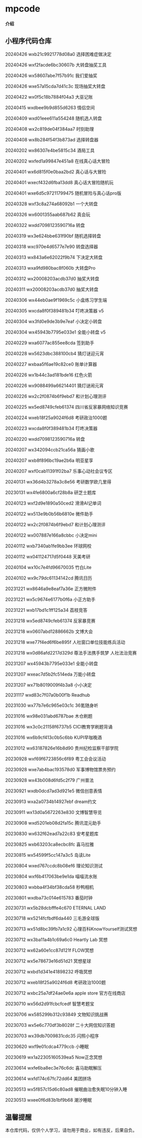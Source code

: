 # mpcode

#### 介绍

## 小程序代码仓库 

20240426 wxb21c9921778d08a0 选择困难症做决定

20240426 wxf2facde6bc30607b 大转盘抽奖工具

20240426 wx58607abe7f57b91c 我们爱抽奖

20240426 wxe57a15cda7d41c3c 现场抽奖大转盘

20240422 wx0f5c18b7884f04a3 大巫记账

20240415 wxdbee9b9d855d6263 情侣空间

20240409 wxd01eee611a554248 随机选人转盘

20240408 wx2c819de04f384aa7 时刻助理

20240408 wx8b284f54f3b873ad 选择转盘器

20240202 wx86307e4be5815c34 酒局工具

20240202 wxfed1a99847e451a8 在线真心话大冒险

20240401 wx6d815f0e0baa2bd2 真心话与大冒险

20240401 wxecf432d6fba13dd8 真心话大冒险随机玩

20240401 wxe6d5c97211799475 随机冒险与真心话pro版

20240328 wxf3c8a274a68092b1 一个大转盘

20240326 wx6001355aab687b62 真会玩

20240322 wxdd7098123590716a 转盘

20240319 wx3e624bbe631f90bf 随机选择转盘

20240318 wxc970e4d6577e7e90 转盘选择器

20240313 wx843a6e62022f9b74 下决定大转盘

20240313 wxa9fd980bac8f060b 大转盘Pro

20240312 wx20008203acdb37d0 抽奖大转盘

20240311 wx20008203acdb37d0 抽奖大转盘

20240306 wx44eb0ae9f1969c5c 小盒练习学生端

20240305 wxcda8f0f389481b34 叮咚决策器 v5


20240304 wx3fd0e9de3b9e7eaf 小决定小转盘

20240304 wx45943b7795e033e1 全能小转盘 v5

20240229 wxa6077ac855ee8cda 签到助手

20240228 wx5623dbc388100cb4 猜灯谜迎元宵

20240227 wxbaa5f6ae19c82ce0 账单计算器

20240226 wx1b44c3ad181bde16 红色火箭

20240226 wx9088499a66214401 猜灯谜闹元宵

20240226 wx2c2f0874b6f9ebd7 和计划心理测评

20240225 wx5ed8749cfeb61374 四川省反家暴网络知识竞赛

20240224 wxeb18f25a9024f6d8 考研政治1000题

20240223 wxcda8f0f389481b34 叮咚决策器

20240220 wxdd7098123590716a 转盘

20240207 wx342094ccb21ca56a 猜画小歌

20240207 wxb8f896bc19ae2b6a 明亚星享

20240207 wxf0cab11391f02ba7 乐事心动社会议专区

20240131 wx36d4b3278a3c8e56 考研数学欧几里得

20230131 wx4fe6800a6cf28b8a 研芝士题库 

20240123 wxf2d9e1890a50ced2 滑滑AI记单词

20240122 wx513e9b0b56b6810e 微件助手

20240122 wx2c2f0874b6f9ebd7 和计划心理测评

20240122 wx007887e166a8cbbc 小决定mini

20240112 wxb7340ab1fe9bb3ee 环球网校 

20240112 wx041124717d5f0448 天美考研

20240104 wx10c7e4fd96670035 竹白Lite

20240102 wx9c79dc61134142cd 腾讯日历


20231221 wx8646a9e8eaf7a36e 正方微附件

20231221 wx5c9674e6177b0f6a 小正方助手

20231221 wxb17bd1c1ff125a34 荔枝竞答

20231218 wx5ed8749cfeb61374 反家暴竞赛

20231218 wx0607abd12886662b 文博大会

20231218 wxe77f4ed6f6be895f 人社窗口单位技能练兵活动

20231218 wx0d86afd2217d329d 尊法手法携手筑梦 人社法治竞赛


20231207 wx45943b7795e033e1 全能小转盘

20231207 wxeac7d5b2fc514eda 万能小转盘

20231207 wx71b8019009f4b3a8 小小决定

20231117 wxd83c7f07a0b00f1b Readhub

20231030 wx77b7e6c965e03c1c 36氪随身听

20231016 wx98e031abd6787bae 木仓刷题

20231016 wx3c0c21158f6737b5 CICI教育学刷题背诵

20231016 wx6b9cf413c0b5c6bb KUPI早咖晚酒

20231012 wx63187826e16b8d90 贵州纪检监察干部学院

20230928 wxf69f6723856c6f89 粤工会会议活动

20230928 wxe7ab4bac193578d0 军事博物馆票务预约

20230928 wx43b008d6fd5c2f79 广州普法

20230921 wxdb0dcd7ad3d921e5 微信创意表情

20230913 wxa2a0734b14927ebf dream约文

20230911 wx13d0a5672263e830 文博智慧导览

20230908 wxd5201eb08d2fa15c 腾讯混元助手

20230830 wx632f62ead7a22c83 安考星题库

20230825 wxb63203ca8ecbc8fc 喜马拉雅

20230815 wx54599f5cc147a3c5 岛读Lite

20230804 wxed767ccdc8b08ef6 理论知识测试

20230804 wxf6b417063be9e1da 喵喵流水账

20230803 wxbba4f34bf38cda58 秒鸭相机

20230801 wxdba73c014e615783 番茄时钟

20230731 wx5b28dcbfffe4c670 ETERNAL LAND

20230718 wx5214fcfbdf6da440 三毛游全球版

20230713 wx51d8bc39fb7a1c92 心理百科KnowYourself测试冥想

20230712 wx3ba11a4b1c69a6c0 Heartly Lab 冥想

20230712 wx62a60e1cc87d121f FLOW冥想

20230712 wx5e78673e16d51d21 冥想星球

20230712 wxbd1d341e41898232 呼吸冥想

20230712 wxeb18f25a9024f6d8 考研政治1000题

20230712 wxbc25a7df24ae0e6a apple store 官方在线商店

20230710 wx56d2d91fcbcfcedf 智慧考题宝

20230706 wx585299b312c93849 文物知识挑战赛

20230703 wx5e6c770df3b8028f 二十大网信知识答题

20230703 wx39db7009831cdc35 闪照小程序

20230620 wxf9e01cdca4779ccb 小睡眠


20230619 wx1a22305160539ea5 Now正念冥想

20230614 wxfe6ba8ec3e76c6dc 喜马助眠解压

20230614 wxfd174c67fc72dd64 美团拼场

20230513 wx5f857c15d6c80ad8 催眠曲治愈失眠10分钟入睡

20230513 wxee0f6d83b1bf9b68  潮汐睡眠

## 温馨提醒

本仓库代码，仅供个人学习，请勿用于商业，如有违反，后果自负。

